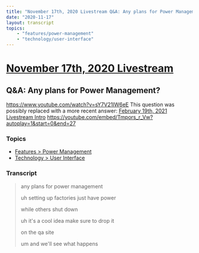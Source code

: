 ```yaml
---
title: "November 17th, 2020 Livestream Q&A: Any plans for Power Management?"
date: "2020-11-17"
layout: transcript
topics:
    - "features/power-management"
    - "technology/user-interface"
---
```

# [November 17th, 2020 Livestream](../2020-11-17.md)
## Q&A: Any plans for Power Management?
https://www.youtube.com/watch?v=sY7V21IW6eE
This question was possibly replaced with a more recent answer: [February 19th, 2021 Livestream Intro](./yt-Tmpors_r_Vw,,26.259566666666668.md) https://youtube.com/embed/Tmpors_r_Vw?autoplay=1&start=0&end=27


### Topics
* [Features > Power Management](../topics/features/power-management.md)
* [Technology > User Interface](../topics/technology/user-interface.md)

### Transcript

> any plans for power management
>
> uh setting up factories just have power
>
> while others shut down
>
> uh it's a cool idea make sure to drop it
>
> on the qa site
>
> um and we'll see what happens
